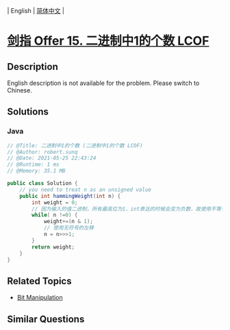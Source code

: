 
| English | [简体中文](README.md) |

# [剑指 Offer 15. 二进制中1的个数 LCOF](https://leetcode.cn//problems/er-jin-zhi-zhong-1de-ge-shu-lcof/)

## Description

English description is not available for the problem. Please switch to Chinese.

## Solutions


### Java

```Java
// @Title: 二进制中1的个数 (二进制中1的个数 LCOF)
// @Author: robert.sunq
// @Date: 2021-05-25 22:43:24
// @Runtime: 1 ms
// @Memory: 35.1 MB

public class Solution {
    // you need to treat n as an unsigned value
    public int hammingWeight(int n) {
        int weight = 0;
        // 因为输入的值二进制，所有最高位为1，int表达的时候会变为负数，故使用不等于零
        while( n !=0) {
            weight+=(n & 1);
            // 使用无符号的左移
            n = n>>>1;
        }
        return weight;
    }
}
```



## Related Topics

- [Bit Manipulation](https://leetcode.cn//tag/bit-manipulation)

## Similar Questions


